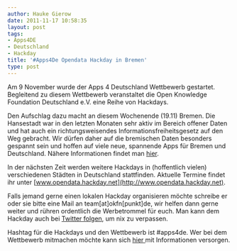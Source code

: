 ```yaml
---
author: Hauke Gierow
date: 2011-11-17 10:58:35
layout: post
tags:
- Apps4DE
- Deutschland
- Hackday
title: '#Apps4De Opendata Hackday in Bremen'
type: post
---
```


Am 9 November wurde der Apps 4 Deutschland Wettbewerb gestartet. Begleitend zu diesem Wettbewerb veranstaltet die Open Knowledge Foundation Deutschland e.V. eine Reihe von Hackdays.

Den Aufschlag dazu macht an diesem Wochenende (19.11) Bremen. Die Hansestadt war in den letzten Monaten sehr aktiv im Bereich offener Daten und hat auch ein richtungsweisendes Informationsfreiheitsgesetz auf den Weg gebracht. Wir dürfen daher auf die bremischen Daten besonders gespannt sein und hoffen auf viele neue, spannende Apps für Bremen und Deutschland. Nähere Informationen findet man [hier](http://www.daten.bremen.de/sixcms/detail.php?gsid=bremen236.c.3784.de).

In der nächsten Zeit werden weitere Hackdays in (hoffentlich vielen) verschiedenen Städten in Deutschland stattfinden. Aktuelle Termine findet ihr unter [www.opendata.hackday.net](http://www.opendata.hackday.net).

Falls jemand gerne einen lokalen Hackday organisieren möchte schreibe er oder sie bitte eine Mail an team[at]okfn[punkt]de, wir helfen dann gerne weiter und rühren ordentlich die Werbetrommel für euch. Man kann dem Hackday auch bei [Twitter folgen](http://https://twitter.com/#!/opendatahack), um nix zu verpassen.

Hashtag für die Hackdays und den Wettbewerb ist #apps4de. Wer bei dem Wettbewerb mitmachen möchte kann sich [hier ](http://apps4deutschland.de)mit Informationen versorgen.